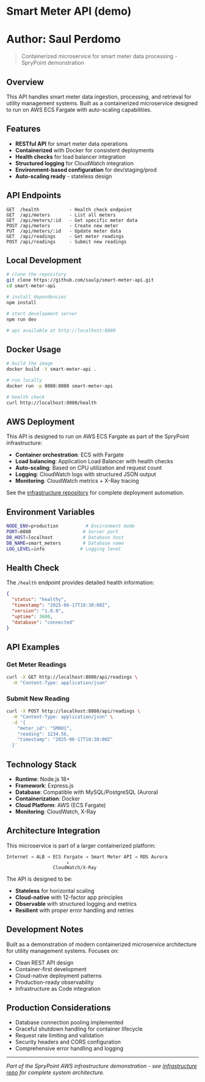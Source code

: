 # Smart Meter API (demo)
# Author: Saul Perdomo 

> Containerized microservice for smart meter data processing - SpryPoint demonstration

## Overview

This API handles smart meter data ingestion, processing, and retrieval for utility management systems. Built as a containerized microservice designed to run on AWS ECS Fargate with auto-scaling capabilities.

## Features

- **RESTful API** for smart meter data operations
- **Containerized** with Docker for consistent deployments  
- **Health checks** for load balancer integration
- **Structured logging** for CloudWatch integration
- **Environment-based configuration** for dev/staging/prod
- **Auto-scaling ready** - stateless design

## API Endpoints

```
GET  /health           - Health check endpoint
GET  /api/meters       - List all meters
GET  /api/meters/:id   - Get specific meter data
POST /api/meters       - Create new meter
PUT  /api/meters/:id   - Update meter data
GET  /api/readings     - Get meter readings
POST /api/readings     - Submit new readings
```

## Local Development

```bash
# clone the repository
git clone https://github.com/saulp/smart-meter-api.git
cd smart-meter-api

# install dependencies
npm install

# start development server
npm run dev

# api available at http://localhost:8080
```

## Docker Usage

```bash
# build the image
docker build -t smart-meter-api .

# run locally
docker run -p 8080:8080 smart-meter-api

# health check
curl http://localhost:8080/health
```

## AWS Deployment

This API is designed to run on AWS ECS Fargate as part of the SpryPoint infrastructure:

- **Container orchestration**: ECS with Fargate
- **Load balancing**: Application Load Balancer with health checks
- **Auto-scaling**: Based on CPU utilization and request count
- **Logging**: CloudWatch logs with structured JSON output
- **Monitoring**: CloudWatch metrics + X-Ray tracing

See the [infrastructure repository](https://github.com/saulp/sprypoint-aws-infrastructure) for complete deployment automation.

## Environment Variables

```bash
NODE_ENV=production          # Environment mode
PORT=8080                   # Server port
DB_HOST=localhost           # Database host
DB_NAME=smart_meters        # Database name
LOG_LEVEL=info             # Logging level
```

## Health Check

The `/health` endpoint provides detailed health information:

```json
{
  "status": "healthy",
  "timestamp": "2025-06-17T10:30:00Z",
  "version": "1.0.0",
  "uptime": 3600,
  "database": "connected"
}
```

## API Examples

### Get Meter Readings
```bash
curl -X GET http://localhost:8080/api/readings \
  -H "Content-Type: application/json"
```

### Submit New Reading
```bash
curl -X POST http://localhost:8080/api/readings \
  -H "Content-Type: application/json" \
  -d '{
    "meter_id": "SM001",
    "reading": 1234.56,
    "timestamp": "2025-06-17T10:30:00Z"
  }'
```

## Technology Stack

- **Runtime**: Node.js 18+
- **Framework**: Express.js
- **Database**: Compatible with MySQL/PostgreSQL (Aurora)
- **Containerization**: Docker
- **Cloud Platform**: AWS (ECS Fargate)
- **Monitoring**: CloudWatch, X-Ray

## Architecture Integration

This microservice is part of a larger containerized platform:

```
Internet → ALB → ECS Fargate → Smart Meter API → RDS Aurora
                      ↓
                 CloudWatch/X-Ray
```

The API is designed to be:
- **Stateless** for horizontal scaling
- **Cloud-native** with 12-factor app principles
- **Observable** with structured logging and metrics
- **Resilient** with proper error handling and retries

## Development Notes

Built as a demonstration of modern containerized microservice architecture for utility management systems. Focuses on:

- Clean REST API design
- Container-first development
- Cloud-native deployment patterns
- Production-ready observability
- Infrastructure as Code integration

## Production Considerations

- Database connection pooling implemented
- Graceful shutdown handling for container lifecycle
- Request rate limiting and validation
- Security headers and CORS configuration
- Comprehensive error handling and logging

---

*Part of the SpryPoint AWS infrastructure demonstration - see [infrastructure repo](https://github.com/saulp/sprypoint-aws-infrastructure) for complete system architecture.*
